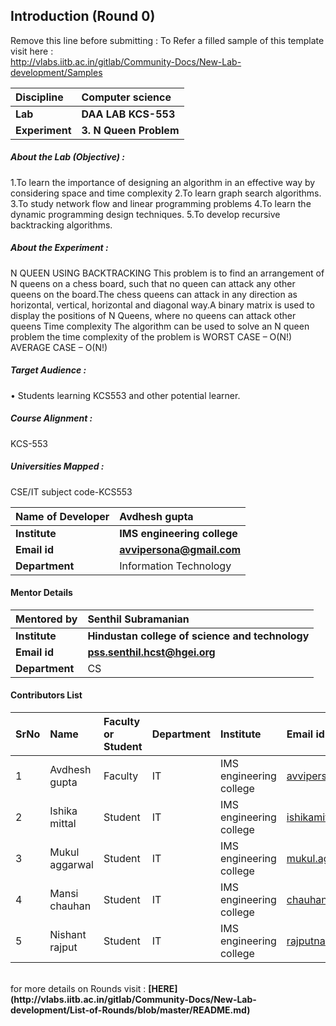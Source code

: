 ## Introduction (Round 0)

Remove this line before submitting : To Refer a filled sample of this template visit here : <br> http://vlabs.iitb.ac.in/gitlab/Community-Docs/New-Lab-development/Samples
<br>

<b>Discipline | <b>Computer science
:--|:--|
<b> Lab | <b> DAA LAB KCS-553
<b> Experiment|     <b> 3. N Queen Problem

<h5> About the Lab (Objective) : </h5>

1.To learn the importance of designing an algorithm in an effective way by considering space and time complexity
2.To learn graph search algorithms.
3.To study network flow and linear programming problems
4.To learn the dynamic programming design techniques.
5.To develop recursive backtracking algorithms.


<h5> About the Experiment : </h5>

N QUEEN USING BACKTRACKING
This problem is to find an arrangement of N queens on a chess board, such that no queen can attack any other queens on the board.The chess queens can attack in any direction as horizontal, vertical, horizontal and diagonal way.A binary matrix is used to display the positions of N Queens, where no queens can attack other queens
Time complexity
The algorithm can be used to solve an N queen problem the time complexity of the problem is 
WORST CASE – O(N!)
AVERAGE CASE – O(N!)

<h5> Target Audience : </h5>

•	Students learning KCS553 and other potential learner.

<h5> Course Alignment : </h5>

KCS-553

<h5> Universities Mapped : </h5>

CSE/IT subject code-KCS553

<b>Name of Developer | <b> Avdhesh gupta
:--|:--|
<b> Institute | <b>IMS engineering college
<b> Email id|     <b> avvipersona@gmail.com
<b> Department | Information Technology

#### Mentor Details

<b>Mentored by | <b> Senthil Subramanian
:--|:--|
<b> Institute | <b> Hindustan college of science and technology
<b> Email id|     <b> pss.senthil.hcst@hgei.org
<b> Department | CS

#### Contributors List

SrNo | Name | Faculty or Student | Department| Institute | Email id
:--|:--|:--|:--|:--|:--|
1 | Avdhesh gupta | Faculty | IT | IMS engineering college | avvipersonal@gmail.com
2 | Ishika mittal | Student | IT | IMS engineering college | ishikamittal352@gmail.com
3 | Mukul aggarwal | Student | IT | IMS engineering college |mukul.agarwal2709@gmail.com
4 | Mansi chauhan | Student | IT | IMS engineering college |chauhanmansi234@gmail.com
5 | Nishant rajput | Student | IT | IMS engineering college |rajputnanu900@gmail.com



<br>
for more details on Rounds visit : <b> [HERE](http://vlabs.iitb.ac.in/gitlab/Community-Docs/New-Lab-development/List-of-Rounds/blob/master/README.md) </b>
